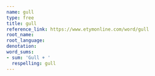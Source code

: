 ```yaml
---
name: gull
type: free
title: gull
reference_link: https://www.etymonline.com/word/gull
root_name: 
root_language: 
denotation: 
word_sums:
- sum: 'Gull + '
  respelling: gull
---
```


